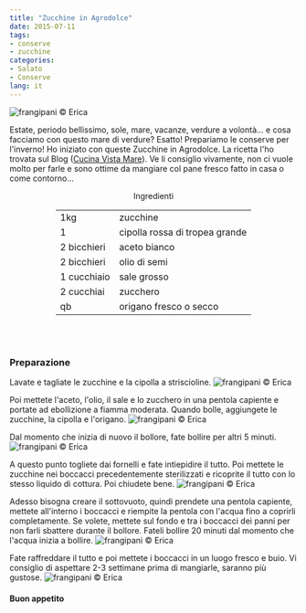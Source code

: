 ```yaml
---
title: "Zucchine in Agrodolce"
date: 2015-07-11
tags:
- conserve
- zucchine
categories:
- Salato
- Conserve
lang: it
---
```

![](header.jpg "frangipani © Erica")

Estate, periodo bellissimo, sole, mare, vacanze, verdure a volontà... e cosa facciamo con questo mare di verdure? Esatto! Prepariamo le conserve per l'inverno! Ho iniziato con queste Zucchine in Agrodolce. La ricetta l'ho trovata sul Blog (<a href="http://blog.giallozafferano.it/cucinavistamare/zucchine-in-agrodolce/" target="_blank">Cucina Vista Mare</a>). Ve li consiglio vivamente, non ci vuole molto per farle e sono ottime da mangiare col pane fresco fatto in casa o come contorno...


<div id="wrapper" style="text-align: center">
  <div id="yourdiv" style="display: inline-block;">
    <div class="ingredients">
      <div class="ingredients-title">Ingredienti</div>
      <table>
        <tbody>
          <tr>
            <td>1kg</td>
            <td>zucchine</td>
          </tr>
          <tr>
            <td>1</td>
            <td>cipolla rossa di tropea grande</td>
          </tr>
          <tr>
            <td>2 bicchieri</td>
            <td>aceto bianco</td>
          </tr>
          <tr>
            <td>2 bicchieri</td>
            <td>olio di semi</td>
          </tr>
          <tr>
            <td>1 cucchiaio</td>
            <td>sale grosso</td>
          </tr>
          <tr>
            <td>2 cucchiai</td>
            <td>zucchero</td>
          </tr>
          <tr>
            <td>qb</td>
            <td>origano fresco o secco</td>
          </tr>
        </tbody>
      </table>
      <br></br>
    </div>
  </div>
</div>


<h3>
  <font color="grey">
    <i class="fa fa-cogs"></i>
  </font> Preparazione
</h3>

Lavate e tagliate le zucchine e la cipolla a striscioline.
![](zucchine.jpg "frangipani © Erica")

Poi mettete l'aceto, l'olio, il sale e lo zucchero in una pentola capiente e portate ad ebollizione a fiamma moderata. Quando bolle, aggiungete le zucchine, la cipolla e l'origano.
![](bollire.jpg "frangipani © Erica")

Dal momento che inizia di nuovo il bollore, fate bollire per altri 5 minuti.
![](bollite.jpg "frangipani © Erica")

A questo punto togliete dai fornelli e fate intiepidire il tutto. Poi mettete le zucchine nei boccacci precedentemente sterilizzati e ricoprite il tutto con lo stesso liquido di cottura. Poi chiudete bene.
![](vasetti.jpg "frangipani © Erica")

Adesso bisogna creare il sottovuoto, quindi prendete una pentola capiente, mettete all'interno i boccacci e riempite la pentola con l'acqua fino a coprirli completamente. Se volete, mettete sul fondo e tra i boccacci dei panni per non farli sbattere durante il bollore. Fateli bollire 20 minuti dal momento che l'acqua inizia a bollire.
![](sterilizzare.jpg "frangipani © Erica")

Fate raffreddare il tutto e poi mettete i boccacci in un luogo fresco e buio. Vi consiglio di aspettare 2-3 settimane prima di mangiarle, saranno più gustose.
![](risultato.jpg "frangipani © Erica")

<h4>Buon appetito
  <font color="red">
    <i class="fa fa-smile-o"></i>
  </font>
</h4>
